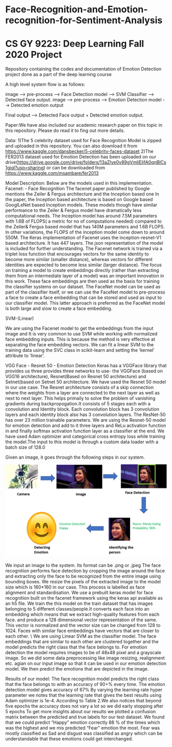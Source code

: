 # Face-Recognition-and-Emotion-recognition-for-Sentiment-Analysis
# CS GY 9223: Deep Learning Fall 2020 Project

Repository containing the codes and documentation of Emotion Detection project done as a part of the deep learning course

A high level system flow is as follows:

image --> pre-process --> Face Detection model --> SVM Classifier --> Detected face output. image --> pre-process --> Emotion Detection model --> Detected emotion output

Final output --> Detected Face output + Detected emotion output.

Paper:We have also included our academic research paper on this topic in this repository. Please do read it to fing out more details.

Data:
1)The 5 celebrity dataset used for Face Recognition Model is zipped and uploaded in this repository. You can also download it from https://www.kaggle.com/dansbecker/5-celebrity-faces-dataset
2)The FER2013 dataset used for Emotion Detection has been uploaded on our drive(https://drive.google.com/drive/folders/13aZIye0v89gVmliElifA0qnBlCs1giql?usp=sharing) or can be downloaded from https://www.kaggle.com/msambare/fer2013

Model Description:
Below are the models used in this implementation. Facenet: - Face Recognition The facenet paper published by Google mentions the Zeiler & Fergus architecture and the Inception based one In the paper, the Inception based architecture is based on Google based GooglLeNet based Inception models. These models though have similar performance to the Zeiler & Fergus model have dramatically less computational needs. The Inception model has around 7.5M parameters with 1.6B of FLOPS( a metric for no of computations needed) compared to the Zeiler& Fergus based model that has 140M parameters and 1.6B FLOPS. In other variations, the FLOPS of the inception model come down to around 550M. The Keras implementation of Facenet uses the inception-resnet-V1 based architecture. It has 447 layers. The json representation of the model is included for further understanding. The Facenet network is trained via a triplet loss function that encourages vectors for the same identity to become more similar (smaller distance), whereas vectors for different identities are expected to become less similar (larger distance). The focus on training a model to create embeddings directly (rather than extracting them from an intermediate layer of a model) was an important innovation in this work. These face embeddings are then used as the basis for training the classifier systems on our dataset. The FaceNet model can be used as part of the classifier itself, or we can use the FaceNet model to pre-process a face to create a face embedding that can be stored and used as input to our classifier model. This latter approach is preferred as the FaceNet model is both large and slow to create a face embedding.

SVM-(Linear)

We are using the Facenet model to get the embeddings from the input image and It is very common to use SVM while working with normalized face embedding inputs. This is because the method is very effective at separating the face embedding vectors. We can fit a linear SVM to the training data using the SVC class in scikit-learn and setting the ‘kernel‘ attribute to ‘linear‘.

VGG Face - Resnet 50 - Emotion Detection Keras has a VGGFace library that provides us three provides three networks to use- the VGGFace (based on VGG16 architecture), Resnet(Based on Resnet 50 architecture) and Setnet(based on Setnet 50 architecture. We have used the Resnet 50 model in our use case. The Resnet architecture consists of a skip connection where the weights from a layer are connected to the next layer as well as next to next layer. This helps primaily to solve the problem of vanishing gradients during backpropogation.It consists of 5 stages each with a convolution and Identity block. Each convolution block has 3 convolution layers and each identity block also has 3 convolution layers. The ResNet-50 has over 23 million trainable parameters. We are using the Resnet-50 model for emotion detection and add to it three layers and ReLu activation function in and finally softmax activation function layer as a classifier at the end. We have used Adam optimizer and categorical cross entropy loss while training the model.The input to this model is through a custom data loader with a batch size of 128.0

Given an image, it goes through the following steps in our system.

![alt text](https://github.com/aishwaryakore5696/Face-Recognition-and-Emotion-recognition-for-Sentiment-Analysis/blob/main/flow.png)


We input an image to the system. Its format can be .png or .jpeg The face recognition performs face detection by cropping the image around the face and extracting only the face to be recognized from the entire image using bounding boxes. We resize the pixels of the extracted image to the model size which is 160*160 in our case. This process is labelled as face alignment and standardisation. We use a prebuilt keras model for face recognition built on the facenet framework using the keras api available as an h5 file. We train the this model on the train dataset that has images belonging to 5 different classes/people.It converts each face into an embedding which means that we extract high-quality features from each face. and produce a 128 dimensional vector representation of the same. This vector is normalized and the vector size can be changed from 128 to 1024. Faces with similar face embeddings have vectors that are closer to each other. \ We are using Linear SVM as the classifier model. The face embeddings that are similar to each other are clustered together and the model predicts the right class that the face belongs to. For emotion detection the model requires images to be of 48x48 pixel and a grayscale image. So we did some data preprocessing like image resizing, realignment etc. agian on our input image so that it can be used in our emotion detection model. We then predict the emotions that are depicted in the image.

Results of our model: The face recognition model predicts the right class that the face belongs to with an accuracy of 90+% every time. The emotion detection model gives accuracy of 67% By varying the learning rate hyper parameter we notes that the learning rate that gives the best results using Adam optimizer is 1e-4. According to Table 2.We also notices that beyond five epochs the accuracy does not vary a lot so we did early stopping after 5 epochs To get more insights about our results we plotted a confusion matrix between the predicted and true labels for our test dataset. We found that we could predict “Happy” emotion correctly 88 % of the times which was the highest and we mis predicted “Fear” emotion the most. Fear was mostly classified as Sad and disgust was classified as angry which can be understandable that these emotions could get interchanged.
